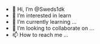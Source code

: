 - 👋 Hi, I’m @Sweds1dk
- 👀 I’m interested in learn
- 🌱 I’m currently learning ...
- 💞️ I’m looking to collaborate on ...
- 📫 How to reach me ...

<!---
Sweds1dk/Sweds1dk is a ✨ special ✨ repository because its `README.md` (this file) appears on your GitHub profile.
You can click the Preview link to take a look at your changes.
--->
